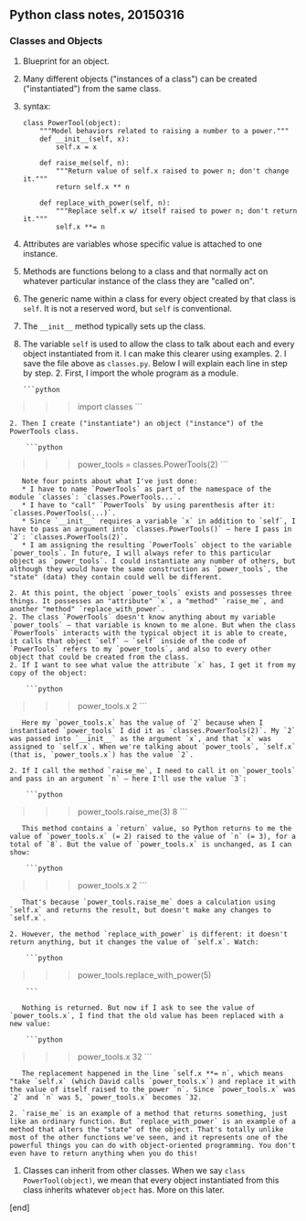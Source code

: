 ## Python class notes, 20150316

### Classes and Objects

 1. Blueprint for an object. 
 1. Many different objects ("instances of a class") can be created ("instantiated") from the same class.
 1. syntax:

        class PowerTool(object):
            """Model behaviors related to raising a number to a power."""
            def __init__(self, x):
                self.x = x

            def raise_me(self, n):
                """Return value of self.x raised to power n; don't change it."""
                return self.x ** n

            def replace_with_power(self, n):
                """Replace self.x w/ itself raised to power n; don't return it."""
                self.x **= n

 1. Attributes are variables whose specific value is attached to one instance.
 1. Methods are functions belong to a class and that normally act on whatever particular instance of the class they are "called on".
 1. The generic name within a class for every object created by that class is `self`. It is not a reserved word, but `self` is conventional.
 1. The `__init__` method typically sets up the class.
 1. The variable `self` is used to allow the class to talk about each and every object instantiated from it. I can make this clearer using examples. 
    2. I save the file above as `classes.py`. Below I will explain each line in step by step.
    2. First, I import the whole program as a module.

        ```python
>>> import classes 
        ```

    2. Then I create ("instantiate") an object ("instance") of the PowerTools class.

        ```python
>>> power_tools = classes.PowerTools(2)
        ```

       Note four points about what I've just done: 
       * I have to name `PowerTools` as part of the namespace of the module `classes`: `classes.PowerTools...`.
       * I have to "call" `PowerTools` by using parenthesis after it: `classes.PowerTools(...)`. 
       * Since `__init__` requires a variable `x` in addition to `self`, I have to pass an argument into `classes.PowerTools()` — here I pass in `2`: `classes.PowerTools(2)`. 
       * I am assigning the resulting `PowerTools` object to the variable `power_tools`. In future, I will always refer to this particular object as `power_tools`. I could instantiate any number of others, but although they would have the same construction as `power_tools`, the "state" (data) they contain could well be different.

    2. At this point, the object `power_tools` exists and possesses three things. It possesses an "attribute" `x`, a "method" `raise_me`, and another "method" `replace_with_power`.
    2. The class `PowerTools` doesn't know anything about my variable `power_tools` — that variable is known to me alone. But when the class `PowerTools` interacts with the typical object it is able to create, it calls that object `self` — `self` inside of the code of `PowerTools` refers to my `power_tools`, and also to every other object that could be created from the class.
    2. If I want to see what value the attribute `x` has, I get it from my copy of the object:

        ```python
>>> power_tools.x
2
        ```

       Here my `power_tools.x` has the value of `2` because when I instantiated `power_tools` I did it as `classes.PowerTools(2)`. My `2` was passed into `__init__` as the argument `x`, and that `x` was assigned to `self.x`. When we're talking about `power_tools`, `self.x` (that is, `power_tools.x`) has the value `2`.

    2. If I call the method `raise_me`, I need to call it on `power_tools` and pass in an argument `n` — here I'll use the value `3`:

        ```python
>>> power_tools.raise_me(3)
8
        ```

       This method contains a `return` value, so Python returns to me the value of `power_tools.x` (= 2) raised to the value of `n` (= 3), for a total of `8`. But the value of `power_tools.x` is unchanged, as I can show:

        ```python
>>> power_tools.x
2
        ```

       That's because `power_tools.raise_me` does a calculation using `self.x` and returns the result, but doesn't make any changes to `self.x`. 

    2. However, the method `replace_with_power` is different: it doesn't return anything, but it changes the value of `self.x`. Watch:

        ```python
>>> power_tools.replace_with_power(5)
>>> 
        ```

       Nothing is returned. But now if I ask to see the value of `power_tools.x`, I find that the old value has been replaced with a new value:

        ```python
>>> power_tools.x
32
        ```

       The replacement happened in the line `self.x **= n`, which means "take `self.x` (which David calls `power_tools.x`) and replace it with the value of itself raised to the power `n`. Since `power_tools.x` was `2` and `n` was 5, `power_tools.x` becomes `32.

    2. `raise_me` is an example of a method that returns something, just like an ordinary function. But `replace_with_power` is an example of a method that alters the "state" of the object. That's totally unlike most of the other functions we've seen, and it represents one of the powerful things you can do with object-oriented programming. You don't even have to return anything when you do this!

 1. Classes can inherit from other classes. When we say `class PowerTool(object)`, we mean that every object instantiated from this class inherits whatever `object` has. More on this later.

[end]